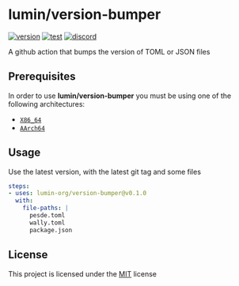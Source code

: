 # lumin/version-bumper

[![version](https://img.shields.io/github/v/release/lumin-org/version-bumper?style=plastic&logo=github&logoColor=FFFFFF&label=version)](https://github.com/lumin-org/version-bumper/releases/latest)
[![test](https://img.shields.io/github/actions/workflow/status/lumin-org/version-bumper/test.yml?style=plastic&logo=github&logoColor=FFFFFF&label=test)](https://github.com/lumin-org/version-bumper/blob/main/.github/workflows/test.yml)
[![discord](https://img.shields.io/discord/1105688855375511642?logo=discord&logoColor=white&label=chat&color=4d3dff&style=plastic)](https://lumin-org.github.io/to/discord)

A github action that bumps the version of TOML or JSON files

## Prerequisites

In order to use **lumin/version-bumper** you must be using one of the following architectures:

* [`X86_64`](https://en.wikipedia.org/wiki/X86-64)
* [`AArch64`](https://en.wikipedia.org/wiki/AArch64)

## Usage

Use the latest version, with the latest git tag and some files

```yaml
steps:
- uses: lumin-org/version-bumper@v0.1.0
  with:
    file-paths: |
      pesde.toml
      wally.toml
      package.json
```

## License

This project is licensed under the [MIT](https://github.com/lumin-org/version-bumper/blob/main/LICENSE) license
